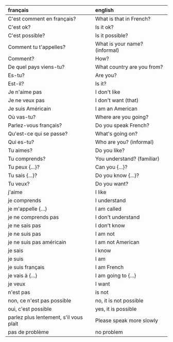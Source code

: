 | **français**                           | **english**                   |
|:---------------------------------------|:------------------------------|
| C'est comment en français?             | What is that in French?       |
| C'est ok?                              | Is it ok?                     |
| C'est possible?                        | Is it possible?               |
| Comment tu t'appelles?                 | What is your name? (informal) |
| Comment?                               | How?                          |
| De quel pays viens-tu?                 | What country are you from?    |
| Es-tu?                                 | Are you?                      |
| Est-il?                                | Is it?                        |
| Je n'aime pas                          | I don't like                  |
| Je ne veux pas                         | I don't want (that)           |
| Je suis Américain                      | I am an American              |
| Où vas-tu?                             | Where are you going?          |
| Parlez-vous français?                  | Do you speak French?          |
| Qu'est-ce qui se passe?                | What's going on?              |
| Qui es-tu?                             | Who are you? (informal)       |
| Tu aimes?                              | Do you like?                  |
| Tu comprends?                          | You understand? (familiar)    |
| Tu peux {...}?                         | Can you {...}?                |
| Tu sais {...}?                         | Do you know {...}?            |
| Tu veux?                               | Do you want?                  |
| j'aime                                 | I like                        |
| je comprends                           | I understand                  |
| je m'appelle  {...}                    | I am called                   |
| je ne comprends pas                    | I don't understand            |
| je ne sais pas                         | I don't know                  |
| je ne suis pas                         | I am not                      |
| je ne suis pas américain               | I am not American             |
| je sais                                | i know                        |
| je suis                                | I am                          |
| je suis français                       | I am French                   |
| je vais à  {...}                       | I am going to {...}           |
| je veux                                | I want                        |
| n'est pas                              | is not                        |
| non, ce n'est pas possible             | no, it is not possible        |
| oui, c'est possible                    | yes, it is possible           |
| parlez plus lentement, s'il vous plaît | Please speak more slowly      |
| pas de problème                        | no problem                    |